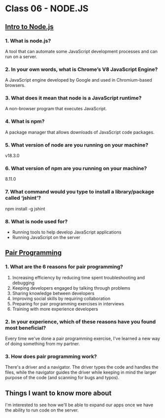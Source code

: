 # Class 06 - NODE.JS

## [Intro to Node.js](https://www.sitepoint.com/an-introduction-to-node-js)

### 1. What is node.js?

A tool that can automate some JavaScript development processes and can run on a server.

### 2. In your own words, what is Chrome’s V8 JavaScript Engine?

A JavaScript engine developed by Google and used in Chromium-based browsers.

### 3. What does it mean that node is a JavaScript runtime?

A non-browser program that executes JavaScript.

### 4. What is npm?

A package manager that allows downloads of JavaScript code packages.

### 5. What version of node are you running on your machine?

v18.3.0

### 6. What version of npm are you running on your machine?

8.11.0

### 7. What command would you type to install a library/package called ‘jshint’?

npm install -g jshint

### 8. What is node used for?

- Running tools to help develop JavaScript applications
- Running JavaScript on the server

## [Pair Programming](https://www.codefellows.org/blog/6-reasons-for-pair-programming/)

### 1. What are the 6 reasons for pair programming?

1. Increasing efficiency by reducing time spent troubleshooting and debugging
2. Keeping developers engaged by talking through problems
3. Sharing knowledge between developers
4. Improving social skills by requiring collaboration
5. Preparing for pair programming exercises in interviews
6. Training with more experience developers

### 2. In your experience, which of these reasons have you found most beneficial?

Every time we've done a pair programming exercise, I've learned a new way of doing something from my partner.

### 3. How does pair programming work?

There's a driver and a navigator. The driver types the code and handles the files, while the navigator guides the driver while keeping in mind the larger purpose of the code (and scanning for bugs and typos).

## Things I want to know more about

I'm interested to see how we'll be able to expand our apps once we have the ability to run code on the server.

